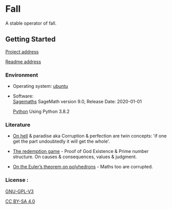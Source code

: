 # Fall

A stable operator of fall.

## Getting Started

[Project address](https://github.com/bourinus/Fall) 

[Readme address](https://github.com/bourinus/Fall/blob/master/readme.md)

### Environment

 * Operating system: 
 	[ubuntu](https://ubuntu.com/download)

 * Software:  
 	[Sagemaths](https://www.sagemath.org/)	SageMath version 9.0, Release Date: 2020-01-01 

	[Python](https://www.python.org/downloads/release/python-382/) 	Using Python 3.8.2

### Literature
  
 * [On hell](https://pastebin.com/xRUpUWSG) & paradise aka Corruption & perfection are twin concepts: 
     'if one get the part undoubtedly it will get the  whole'. 

 * [The redemption game](https://pastebin.com/Ta8phLvj) - Proof of God Existence & Prime number structure. On causes & consequences, values & judgment. 

 * [On the Euler’s theorem on polyhedrons](https://pastebin.com/E7axWWX) - Maths too are corrupted.


### License :

 [GNU-GPL-V3](https://www.gnu.org/licenses/gpl-3.0.fr.html) 

 [CC BY-SA 4.0](https://creativecommons.org/licenses/by-sa/4.0/) 

  
